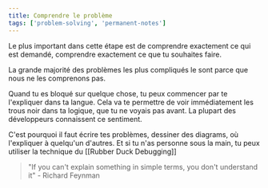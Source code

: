 ```yaml
---
title: Comprendre le problème
tags: ['problem-solving', 'permanent-notes']
---
```


Le plus important dans cette étape est de comprendre exactement ce qui est demandé, comprendre exactement ce que tu souhaites faire.

La grande majorité des problèmes les plus compliqués le sont parce que nous ne les comprenons pas.

Quand tu es bloqué sur quelque chose, tu peux commencer par te l'expliquer dans ta langue. Cela va te permettre de voir immédiatement les trous noir dans ta logique, que tu ne voyais pas avant. La plupart des développeurs connaissent ce sentiment. 

C'est pourquoi il faut écrire tes problèmes, dessiner des diagrams, où l'expliquer à quelqu'un d'autres. Et si tu n'as personne sous la main, tu peux utiliser la technique du [[Rubber Duck Debugging]]

> "If you can't explain something in simple terms, you don't understand it" - Richard Feynman